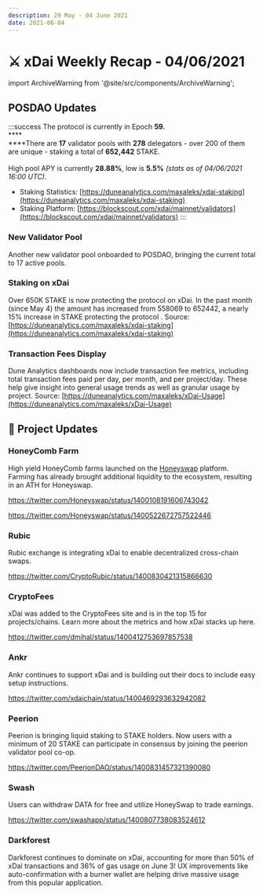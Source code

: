 ```yaml
---
description: 29 May - 04 June 2021
date: 2021-06-04
---
```


# ⚔️ xDai Weekly Recap - 04/06/2021

import ArchiveWarning from '@site/src/components/ArchiveWarning';

<ArchiveWarning />

## POSDAO Updates

:::success
The protocol is currently in Epoch **59.**\
****\
****There are **17** validator pools with **278** delegators - over 200 of them are unique - staking a total of **652,442** STAKE.\
\
High pool APY is currently **28.88%**, low is **5.5%** _(stats as of 04/06/2021 16:00 UTC)_.

* Staking Statistics: [https://duneanalytics.com/maxaleks/xdai-staking](https://duneanalytics.com/maxaleks/xdai-staking)
* Staking Platform: [https://blockscout.com/xdai/mainnet/validators](https://blockscout.com/xdai/mainnet/validators)
:::

### New Validator Pool

Another new validator pool onboarded to POSDAO, bringing the current total to 17 active pools.

### Staking on xDai

Over 650K STAKE is now protecting the protocol on xDai. In the past month (since May 4) the amount has increased from 558069 to 652442, a nearly 15% increase in STAKE protecting the protocol . Source: [https://duneanalytics.com/maxaleks/xdai-staking](https://duneanalytics.com/maxaleks/xdai-staking)

### Transaction Fees Display

Dune Analytics dashboards now include transaction fee metrics, including total transaction fees paid per day, per month, and per project/day. These help give insight into general usage trends as well as granular usage by project.  Source: [https://duneanalytics.com/maxaleks/xDai-Usage](https://duneanalytics.com/maxaleks/xDai-Usage)

## :butterfly: Project Updates

### HoneyComb Farm

High yield HoneyComb farms launched on the [Honeyswap](https://honeyswap.org/) platform. Farming has already brought additional liquidity to the ecosystem, resulting in an ATH for Honeyswap.

https://twitter.com/Honeyswap/status/1400108191606743042

https://twitter.com/Honeyswap/status/1400522672757522446

### Rubic

Rubic exchange is integrating xDai to enable decentralized cross-chain swaps.

https://twitter.com/CryptoRubic/status/1400830421315866630

### CryptoFees

xDai was added to the CryptoFees site and is in the top 15 for projects/chains. Learn more about the metrics and how xDai stacks up here.

https://twitter.com/dmihal/status/1400412753697857538

### Ankr

Ankr continues to support xDai and is building out their docs to include easy setup instructions.

https://twitter.com/xdaichain/status/1400469293632942082

### Peerion

Peerion is bringing liquid staking to STAKE holders. Now users with a minimum of 20 STAKE can participate in consensus by joining the peerion validator pool co-op.

https://twitter.com/PeerionDAO/status/1400831457321390080

### Swash

Users can withdraw DATA for free and utilize HoneySwap to trade earnings.

https://twitter.com/swashapp/status/1400807738083524612

### Darkforest

Darkforest continues to dominate on xDai, accounting for more than 50% of xDai transactions and 36% of gas usage on June 3! UX improvements like auto-confirmation with a burner wallet are helping drive massive usage from this popular application.
